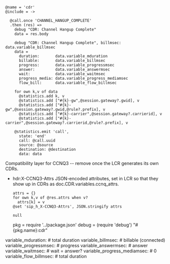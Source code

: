     @name = 'cdr'
    @include = ->

      @call.once 'CHANNEL_HANGUP_COMPLETE'
      .then (res) =>
        debug "CDR: Channel Hangup Complete"
        data = res.body

        debug "CDR: Channel Hangup Complete", billmsec: data.variable_billmsec
        data =
          duration:       data.variable_mduration
          billable:       data.variable_billmsec
          progress:       data.variable_progressmsec
          answer:         data.variable_answermsec
          wait:           data.variable_waitmsec
          progress_media: data.variable_progress_mediamsec
          flow_bill:      data.variable_flow_billmsec

        for own k,v of data
          @statistics.add k, v
          @statistics.add ["#{k}-gw",@session.gateway?.gwid], v
          @statistics.add ["#{k}-gw",@session.gateway?.gwid,@rule?.prefix], v
          @statistics.add ["#{k}-carrier",@session.gateway?.carrierid], v
          @statistics.add ["#{k}-carrier",@session.gateway?.carrierid,@rule?.prefix], v

        @statistics.emit 'call',
          state: 'end'
          call: @call.uuid
          source: @source
          destination: @destination
          data: data

Compatibility layer for CCNQ3 -- remove once the LCR generates its own CDRs.

* hdr:X-CCNQ3-Attrs JSON-encoded attributes, set in LCR so that they show up in CDRs as doc.CDR.variables.ccnq_attrs.

      attrs = {}
      for own k,v of @res.attrs when v?
        attrs[k] = v
      @set 'sip_h_X-CCNQ3-Attrs', JSON.stringify attrs

      null

    pkg = require '../package.json'
    debug = (require 'debug') "#{pkg.name}:cdr"

variable_mduration: # total duration
variable_billmsec: # billable (connected)
variable_progressmsec: # progress
variable_answermsec: # answer
variable_waitmsec: # wait = answer?
variable_progress_mediamsec: # 0
variable_flow_billmsec: # total duration
